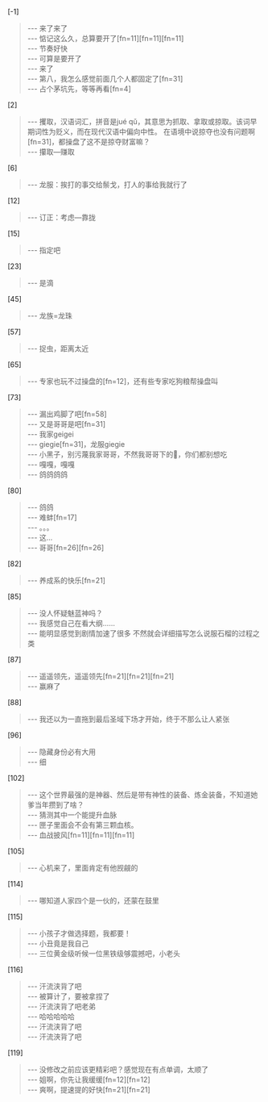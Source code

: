 
[-1] 
>--- 来了来了<br>
>--- 惦记这么久，总算要开了[fn=11][fn=11][fn=11]<br>
>--- 节奏好快<br>
>--- 可算是要开了<br>
>--- 来了<br>
>--- 第八，我怎么感觉前面几个人都固定了[fn=31]<br>
>--- 占个茅坑先，等等再看[fn=4]<br>

[2] 
>--- 攫取，汉语词汇，拼音是jué qǔ，其意思为抓取、拿取或掠取。该词早期词性为贬义，而在现代汉语中偏向中性。
在语境中说掠夺也没有问题啊[fn=31]，都操盘了这不是掠夺财富嘛？<br>
>--- 攥取—赚取<br>

[6] 
>--- 龙服：挨打的事交给鬃戈，打人的事给我就行了<br>

[12] 
>--- 订正：考虑—靠拢<br>

[15] 
>--- 指定吧<br>

[23] 
>--- 是滴<br>

[45] 
>--- 龙族=龙珠<br>

[57] 
>--- 捉虫，距离太近<br>

[65] 
>--- 专家也玩不过操盘的[fn=12]，还有些专家吃狗粮帮操盘叫<br>

[73] 
>--- 漏出鸡脚了吧[fn=58]<br>
>--- 又是哥哥是吧[fn=31]<br>
>--- 我家geigei<br>
>--- giegie[fn=31]，龙服giegie<br>
>--- 小黑子，别污蔑我家哥哥，不然我哥哥下的🥚，你们都别想吃<br>
>--- 嘎嘎，嘎嘎<br>
>--- 鸽鸽鸽鸽<br>

[80] 
>--- 鸽鸽<br>
>--- 难蚌[fn=17]<br>
>--- 。。。<br>
>--- 这…<br>
>--- 哥哥[fn=26][fn=26]<br>

[82] 
>--- 养成系的快乐[fn=21]<br>

[85] 
>--- 没人怀疑魅蓝神吗？<br>
>--- 我感觉自己在看大纲……<br>
>--- 能明显感觉到剧情加速了很多
不然就会详细描写怎么说服石榴的过程之类<br>

[87] 
>--- 遥遥领先，遥遥领先[fn=21][fn=21][fn=21]<br>
>--- 赢麻了<br>

[88] 
>--- 我还以为一直拖到最后圣域下场才开始，终于不那么让人紧张<br>

[96] 
>--- 隐藏身份必有大用<br>
>--- 细<br>

[102] 
>--- 这个世界最强的是神器、然后是带有神性的装备、炼金装备，不知道她爹当年攒到了啥？<br>
>--- 猜测其中一个能提升血脉<br>
>--- 匣子里面会不会有第三颗血核。<br>
>--- 血战披风[fn=11][fn=11][fn=11]<br>

[105] 
>--- 心机来了，里面肯定有他觊觎的<br>

[114] 
>--- 哪知道人家四个是一伙的，还蒙在鼓里<br>

[115] 
>--- 小孩子才做选择题，我都要！<br>
>--- 小丑竟是我自己<br>
>--- 三位黄金级听候一位黑铁级够震撼吧，小老头<br>

[116] 
>--- 汗流浃背了吧<br>
>--- 被算计了，要被拿捏了<br>
>--- 汗流浃背了吧老弟<br>
>--- 哈哈哈哈哈<br>
>--- 汗流浃背了吧<br>
>--- 汗流浹背了吧<br>

[119] 
>--- 没修改之前应该更精彩吧？感觉现在有点单调，太顺了<br>
>--- 姐啊，你先让我缓缓[fn=12][fn=12]<br>
>--- 爽啊，提速提的好快[fn=21][fn=21]<br>
